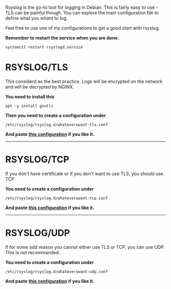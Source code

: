 Rsyslog is the go-to tool for logging in Debian. This is fairly easy to use - TLS can be painful though.
You can explore the main configuration file to define what you whant to log.

Feel free to use one of my configurations to get a good start with rsyslog.

**Remember to restart the service when you are done.**
```shell
systemctl restart rsyslogd.service
```

# RSYSLOG/TLS
This considerd as the best practice. Logs will be encrypted on the network and will be decrypted by NGINX.

**You need to install this**
```shell
apt -y install gnutls
```

**Then you need to create a configuration under**
```shell
/etc/rsyslog/rsyslog.d/whateveruwant-tls.conf
```

**And paste [this configuration](https://github.com/nerd-in-a-mooc/graylog/blob/main/agents/rsyslog/rsyslog-tls.conf) if you like it.**

---
# RSYSLOG/TCP
If you don't have certificate or if you don't want to use TLS, you should use TCP.

**You need to create a configuration under**
```shell
/etc/rsyslog/rsyslog.d/whateveruwant-tcp.conf
```
**And paste [this configuration](https://github.com/nerd-in-a-mooc/graylog/blob/main/agents/rsyslog/rsyslog-tcp.conf) if you like it.**

---
# RSYSLOG/UDP
If for some odd reason you cannot either use TLS or TCP, you can use UDP. This is not recommanded.

**You need to create a configuration under**
```shell
/etc/rsyslog/rsyslog.d/whateveruwant-udp.conf
```
**And paste [this configuration](https://github.com/nerd-in-a-mooc/graylog/blob/main/agents/rsyslog/rsyslog-udp.conf) if you like it.**
